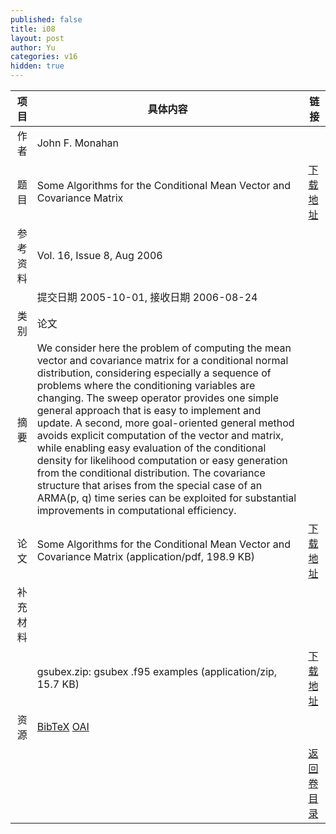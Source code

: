 ```yaml
---
published: false
title: i08
layout: post
author: Yu
categories: v16
hidden: true
---
```


| 项目 | 具体内容 | 链接 |
|---:|---|---|
| 作者 | John F. Monahan| |
| 题目 |Some Algorithms for the Conditional Mean Vector and Covariance Matrix | [下载地址](http://www.jstatsoft.org/v16/i08/paper) |
| 参考资料 |Vol. 16, Issue 8, Aug 2006 | |
| | 提交日期 2005-10-01, 接收日期 2006-08-24| | 
| 类别 | 论文| |
| 摘要 | We consider here the problem of computing the mean vector and covariance matrix for a conditional normal distribution, considering especially a sequence of problems where the conditioning variables are changing. The sweep operator provides one simple general approach that is easy to implement and update. A second, more goal-oriented general method avoids explicit computation of the vector and matrix, while enabling easy evaluation of the conditional density for likelihood computation or easy generation from the conditional distribution. The covariance structure that arises from the special case of an ARMA(p, q) time series can be exploited for substantial improvements in computational efficiency.| |
| 论文 | Some Algorithms for the Conditional Mean Vector and Covariance Matrix  (application/pdf, 198.9 KB)| [下载地址](http://www.jstatsoft.org/v16/i08/paper) |
| 补充材料 | | |
| |gsubex.zip: gsubex .f95 examples  (application/zip, 15.7 KB)|  [下载地址](http://www.jstatsoft.org/v16/i08/supp/1) |
| 资源 | [BibTeX](http://www.jstatsoft.org/v16/i08/bibtex) [OAI](http://www.jstatsoft.org/oai?verb=GetRecord&identifier=oai.jstatsoft/v16/i08&prefix=oai_dc)| |
| |  | [返回卷目录]({{site.baseurl}}/volume/v16.html) |